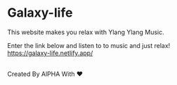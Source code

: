 # Galaxy-life
This website makes you relax with Ylang Ylang Music.<br>

Enter the link below and listen to to music and just relax!<br>
https://galaxy-life.netlify.app/<br><br>


Created By AlPHA With ❤️
